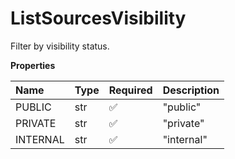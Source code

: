 # ListSourcesVisibility

Filter by visibility status.

**Properties**

| Name     | Type | Required | Description |
| :------- | :--- | :------- | :---------- |
| PUBLIC   | str  | ✅       | "public"    |
| PRIVATE  | str  | ✅       | "private"   |
| INTERNAL | str  | ✅       | "internal"  |

<!-- This file was generated by liblab | https://liblab.com/ -->
